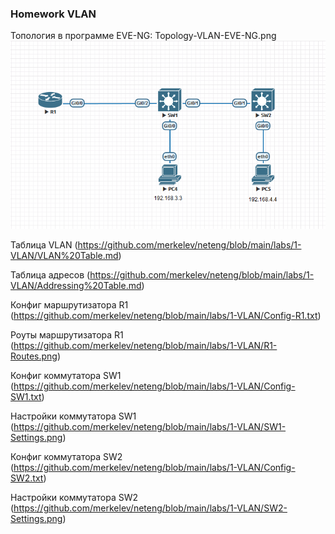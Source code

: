### Homework VLAN

Топология в программе EVE-NG: Topology-VLAN-EVE-NG.png
![Топология в программе EVE-NG: Topology-VLAN-EVE-NG.png](https://github.com/merkelev/neteng/blob/main/labs/1-VLAN/Topology-VLAN-EVE-NG.png) 

Таблица VLAN
(https://github.com/merkelev/neteng/blob/main/labs/1-VLAN/VLAN%20Table.md)

Таблица адресов
(https://github.com/merkelev/neteng/blob/main/labs/1-VLAN/Addressing%20Table.md)

Конфиг маршрутизатора R1
(https://github.com/merkelev/neteng/blob/main/labs/1-VLAN/Config-R1.txt)

Роуты маршрутизатора R1
(https://github.com/merkelev/neteng/blob/main/labs/1-VLAN/R1-Routes.png)

Конфиг коммутатора SW1
(https://github.com/merkelev/neteng/blob/main/labs/1-VLAN/Config-SW1.txt)

Настройки коммутатора SW1
(https://github.com/merkelev/neteng/blob/main/labs/1-VLAN/SW1-Settings.png)

Конфиг коммутатора SW2
(https://github.com/merkelev/neteng/blob/main/labs/1-VLAN/Config-SW2.txt)

Настройки коммутатора SW2
(https://github.com/merkelev/neteng/blob/main/labs/1-VLAN/SW2-Settings.png)
